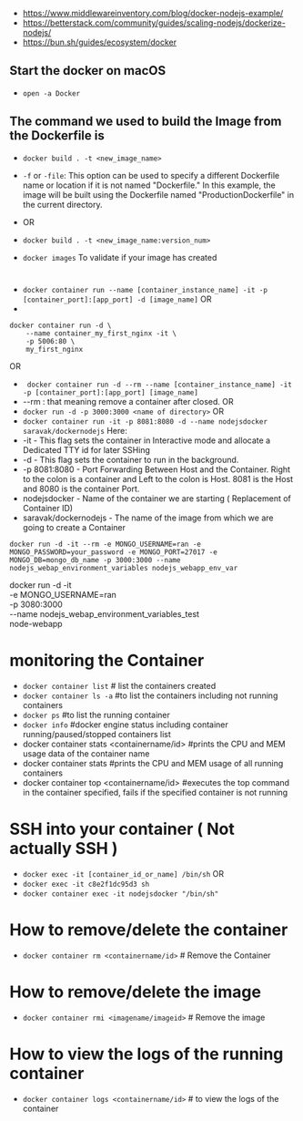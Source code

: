 - https://www.middlewareinventory.com/blog/docker-nodejs-example/
- https://betterstack.com/community/guides/scaling-nodejs/dockerize-nodejs/
- https://bun.sh/guides/ecosystem/docker

## Start the docker on macOS
- `open -a Docker`

## The command we used to build the Image from the Dockerfile is

- `docker build . -t <new_image_name> `
- `-f` or `-file`: This option can be used to specify a different Dockerfile name or location if it is not named "Dockerfile." In this example, the image will be built using the Dockerfile named "ProductionDockerfile" in the current directory.
- OR
- `docker build . -t <new_image_name:version_num>`

- `docker images` To validate if your image has created 

# 
- `docker container run --name [container_instance_name] -it -p [container_port]:[app_port] -d [image_name]`
OR
- 
```
docker container run -d \
    --name container_my_first_nginx -it \
    -p 5006:80 \
    my_first_nginx
```

OR
- ` docker container run -d --rm --name [container_instance_name] -it -p [container_port]:[app_port] [image_name]`
- --rm : that meaning remove a container after closed.
OR
- `docker run -d -p 3000:3000 <name of directory>`
OR
- `docker container run -it -p 8081:8080 -d --name nodejsdocker saravak/dockernodejs`
Here:
- -it  -  This flag sets the container in Interactive mode and allocate a Dedicated TTY id for later SSHing
- -d -  This flag sets the container to run in the background.
- -p 8081:8080 - Port Forwarding Between Host and the Container. Right to the colon is a container and Left to the colon is Host. 8081 is the Host and 8080 is the container Port.
- nodejsdocker - Name of the container we are starting ( Replacement of Container ID)
- saravak/dockernodejs - The name of the image from which we are going to create a Container

```
docker run -d -it --rm -e MONGO_USERNAME=ran -e MONGO_PASSWORD=your_password -e MONGO_PORT=27017 -e MONGO_DB=mongo_db_name -p 3000:3000 --name nodejs_webap_environment_variables nodejs_webapp_env_var

```

docker run -d -it \
-e MONGO_USERNAME=ran \
-p 3080:3000 \
--name nodejs_webap_environment_variables_test \
node-webapp
# monitoring the Container 

- `docker container list` # list the containers created
- `docker container ls -a`  #to list the containers including not running containers
- `docker ps`    #to list the running container
- `docker info` #docker engine status including container running/paused/stopped containers list
- docker container stats <containername/id> #prints the CPU and MEM usage data of the container name
- docker container stats #prints the CPU and MEM usage of all running containers
- docker container top <containername/id> #executes the top command in the container specified, fails if the specified container is not running

# SSH into your container ( Not actually SSH ) 
- `docker exec -it [container_id_or_name] /bin/sh` 
OR
- `docker exec -it c8e2f1dc95d3 sh`
- `docker container exec -it nodejsdocker "/bin/sh"`

# How to remove/delete the container

- `docker container rm <containername/id>` # Remove the Container 

# How to remove/delete the image

- `docker container rmi <imagename/imageid>` # Remove the image
# How to view the logs of the running container

- `docker container logs <containername/id>` # to view the logs of the container